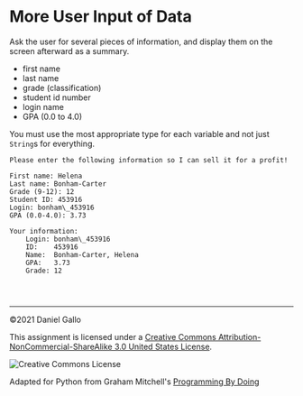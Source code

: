 # More User Input of Data


Ask the user for several pieces of information, and display them
on the screen afterward as a summary.


* first name
 * last name
 * grade (classification)
 * student id number
 * login name
 * GPA (0.0 to 4.0)







You must use the most appropriate type for each variable and not just
`String`s for everything.



```
Please enter the following information so I can sell it for a profit!

First name: Helena
Last name: Bonham-Carter
Grade (9-12): 12
Student ID: 453916
Login: bonham\_453916
GPA (0.0-4.0): 3.73

Your information:
	Login: bonham\_453916 
	ID:    453916 
	Name:  Bonham-Carter, Helena 
	GPA:   3.73 
	Grade: 12 

```


```



```



---


©2021 Daniel Gallo


This assignment is licensed under a
[Creative Commons Attribution-NonCommercial-ShareAlike 3.0 United States License](https://creativecommons.org/licenses/by-nc-sa/3.0/us/deed.en_US).  

![Creative Commons License](images/by-nc-sa.png)





Adapted for Python from Graham Mitchell's [Programming By Doing](https://programmingbydoing.com/)